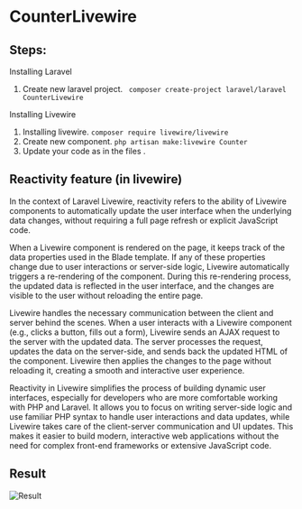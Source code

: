 # CounterLivewire
## Steps:
Installing Laravel 
1. Create new laravel project. ``` composer create-project laravel/laravel CounterLivewire```
   
Installing Livewire
1. Installing livewire. ``` composer require livewire/livewire ```
2. Create new component. ``` php artisan make:livewire Counter ```
3. Update your code as in the files .

## Reactivity feature (in livewire) 
In the context of Laravel Livewire, reactivity refers to the ability of Livewire components to automatically update the user interface when the underlying data changes, without requiring a full page refresh or explicit JavaScript code.

When a Livewire component is rendered on the page, it keeps track of the data properties used in the Blade template. If any of these properties change due to user interactions or server-side logic, Livewire automatically triggers a re-rendering of the component. During this re-rendering process, the updated data is reflected in the user interface, and the changes are visible to the user without reloading the entire page.

Livewire handles the necessary communication between the client and server behind the scenes. When a user interacts with a Livewire component (e.g., clicks a button, fills out a form), Livewire sends an AJAX request to the server with the updated data. The server processes the request, updates the data on the server-side, and sends back the updated HTML of the component. Livewire then applies the changes to the page without reloading it, creating a smooth and interactive user experience.

Reactivity in Livewire simplifies the process of building dynamic user interfaces, especially for developers who are more comfortable working with PHP and Laravel. It allows you to focus on writing server-side logic and use familiar PHP syntax to handle user interactions and data updates, while Livewire takes care of the client-server communication and UI updates. This makes it easier to build modern, interactive web applications without the need for complex front-end frameworks or extensive JavaScript code.

## Result

![Result](https://github.com/RanaFoura/CounterLivewire/assets/115618347/0c2aeaa3-28f4-45e5-88fe-a8bfb4975669)

